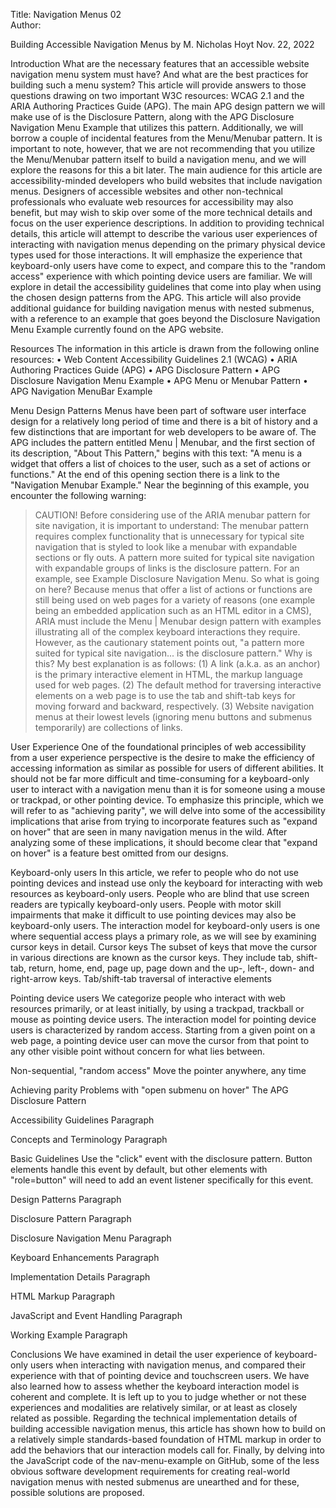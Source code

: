 Title: Navigation Menus 02  
Author:

Building Accessible Navigation Menus
by M. Nicholas Hoyt
Nov. 22, 2022

Introduction
What are the necessary features that an accessible website navigation menu system must have? And what are the best practices for building such a menu system?
This article will provide answers to those questions drawing on two important W3C resources: WCAG 2.1 and the ARIA Authoring Practices Guide (APG). The main APG design pattern we will make use of is the Disclosure Pattern, along with the APG Disclosure Navigation Menu Example that utilizes this pattern.
Additionally, we will borrow a couple of incidental features from the Menu/Menubar pattern. It is important to note, however, that we are not recommending that you utilize the Menu/Menubar pattern itself to build a navigation menu, and we will explore the reasons for this a bit later.
The main audience for this article are accessibility-minded developers who build websites that include navigation menus. Designers of accessible websites and other non-technical professionals who evaluate web resources for accessibility may also benefit, but may wish to skip over some of the more technical details and focus on the user experience descriptions.
In addition to providing technical details, this article will attempt to describe the various user experiences of interacting with navigation menus depending on the primary physical device types used for those interactions. It will emphasize the experience that keyboard-only users have come to expect, and compare this to the "random access" experience with which pointing device users are familiar.
We will explore in detail the accessibility guidelines that come into play when using the chosen design patterns from the APG. This article will also provide additional guidance for building navigation menus with nested submenus, with a reference to an example that goes beyond the Disclosure Navigation Menu Example currently found on the APG website.

Resources
The information in this article is drawn from the following online resources:
	•	Web Content Accessibility Guidelines 2.1 (WCAG)
	•	ARIA Authoring Practices Guide (APG)
	•	APG Disclosure Pattern
	•	APG Disclosure Navigation Menu Example
	•	APG Menu or Menubar Pattern
	•	APG Navigation MenuBar Example

Menu Design Patterns
Menus have been part of software user interface design for a relatively long period of time and there is a bit of history and a few distinctions that are important for web developers to be aware of.
The APG includes the pattern entitled Menu | Menubar, and the first section of its description, "About This Pattern," begins with this text: "A menu is a widget that offers a list of choices to the user, such as a set of actions or functions."
At the end of this opening section there is a link to the "Navigation Menubar Example." Near the beginning of this example, you encounter the following warning:
> CAUTION! Before considering use of the ARIA menubar pattern for site navigation, it is important to understand: The menubar pattern requires complex functionality that is unnecessary for typical site navigation that is styled to look like a menubar with expandable sections or fly outs. A pattern more suited for typical site navigation with expandable groups of links is the disclosure pattern. For an example, see Example Disclosure Navigation Menu.
So what is going on here? Because menus that offer a list of actions or functions are still being used on web pages for a variety of reasons (one example being an embedded application such as an HTML editor in a CMS), ARIA must include the Menu | Menubar design pattern with examples illustrating all of the complex keyboard interactions they require.
However, as the cautionary statement points out, "a pattern more suited for typical site navigation... is the disclosure pattern." Why is this?
My best explanation is as follows: (1) A link (a.k.a. as an anchor) is the primary interactive element in HTML, the markup language used for web pages. (2) The default method for traversing interactive elements on a web page is to use the tab and shift-tab keys for moving forward and backward, respectively. (3) Website navigation menus at their lowest levels (ignoring menu buttons and submenus temporarily) are collections of links.


User Experience
One of the foundational principles of web accessibility from a user experience perspective is the desire to make the efficiency of accessing information as similar as possible for users of different abilities. It should not be far more difficult and time-consuming for a keyboard-only user to interact with a navigation menu than it is for someone using a mouse or trackpad, or other pointing device.
To emphasize this principle, which we will refer to as "achieving parity", we will delve into some of the accessibility implications that arise from trying to incorporate features such as "expand on hover" that are seen in many navigation menus in the wild. After analyzing some of these implications, it should become clear that "expand on hover" is a feature best omitted from our designs.

Keyboard-only users
In this article, we refer to people who do not use pointing devices and instead use only the keyboard for interacting with web resources as keyboard-only users. People who are blind that use screen readers are typically keyboard-only users. People with motor skill impairments that make it difficult to use pointing devices may also be keyboard-only users.
The interaction model for keyboard-only users is one where sequential access plays a primary role, as we will see by examining cursor keys in detail.
Cursor keys
The subset of keys that move the cursor in various directions are known as the cursor keys. They include tab, shift-tab, return, home, end, page up, page down and the up-, left-, down- and right-arrow keys.
Tab/shift-tab traversal of interactive elements

Pointing device users
We categorize people who interact with web resources primarily, or at least initially, by using a trackpad, trackball or mouse as pointing device users.
The interaction model for pointing device users is characterized by random access. Starting from a given point on a web page, a pointing device user can move the cursor from that point to any other visible point without concern for what lies between.

Non-sequential, "random access"
Move the pointer anywhere, any time

Achieving parity
Problems with "open submenu on hover"
The APG Disclosure Pattern

Accessibility Guidelines
Paragraph

Concepts and Terminology
Paragraph

Basic Guidelines
Use the "click" event with the disclosure pattern. Button elements handle this event by default, but other elements with "role=button" will need to add an event listener specifically for this event.

Design Patterns
Paragraph

Disclosure Pattern
Paragraph

Disclosure Navigation Menu
Paragraph

Keyboard Enhancements
Paragraph

Implementation Details
Paragraph

HTML Markup
Paragraph

JavaScript and Event Handling
Paragraph

Working Example
Paragraph

Conclusions
We have examined in detail the user experience of keyboard-only users when interacting with navigation menus, and compared their experience with that of pointing device and touchscreen users. We have also learned how to assess whether the keyboard interaction model is coherent and complete. It is left up to you to judge whether or not these experiences and modalities are relatively similar, or at least as closely related as possible.
Regarding the technical implementation details of building accessible navigation menus, this article has shown how to build on a relatively simple standards-based foundation of HTML markup in order to add the behaviors that our interaction models call for.
Finally, by delving into the JavaScript code of the nav-menu-example on GitHub, some of the less obvious software development requirements for creating real-world navigation menus with nested submenus are unearthed and for these, possible solutions are proposed.